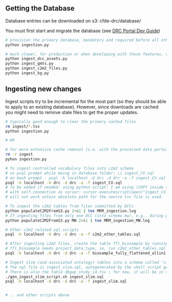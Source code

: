 ## Getting the Database

Database entries can be downloaded on s3: cfde-drc/database/

You must first start and migrate the database (see [DRC Portal Dev Guide](../drc-portals/README.md))

```bash
# provision the primary database, mandatory and required before all other scripts
python ingestion.py

# much slower, for production or when developing with those features, can be omitted until necessary
python ingest_dcc_assets.py
python ingest_gmts.py
python ingest_c2m2_files.py
python ingest_kg.py
```

## Ingesting new changes

Ingest scripts try to be incremental for the most part (so they should be able to apply to an existing database). However, since downloads are cached you might need to remove stale files to get the proper updates.

```bash
# typically good enough to clear the primary cached files
rm ingest/*.tsv
python ingestion.py

# OR

# for more extensive cache removal (i.e. with the processed data portal files), typically shouldn't be necessary
rm -r ingest
pyhon ingestion.py

# To ingest controlled vocabulary files into c2m2 schema
# on psql prompt while being in database folder: \i ingest_CV.sql
# on bash prompt : psql -h localhost -U drc -d drc -a -f ingest_CV.sql # this may prompt for DB password if not stored in ~/.pgpass file (permission 600)
psql -h localhost -U drc -d drc -a -f ingest_CV.sql
# To be added if needed: using python script: I am using \COPY inside the sql file, so
# with self.connection as cursor: cursor.executescript(open("ingest_CV.sql", "r").read())
# will not work unless absolute path for the source tsv file is used.

# To ingest the c2m2 tables from files submitted by DCCs
python populateC2M2FromS3.py 2>&1 | tee MRM_ingestion.log
# If ingesting files from only one DCC (into schema mw), e.g., during per-DCC submission review and validation, can specify dcc_short_label as argument, e.g.,
python populateC2M2FromS3.py MW 2>&1 | tee MRM_ingestion_MW.log

# Other c2m2 related sql scripts
psql -h localhost -U drc -d drc -a -f c2m2_other_tables.sql

# After ingesting c2m2 files, create the table ffl_biosample by running (be in the database folder)
# ffl_biosample needs project_data_type, so, run c2m2_other_tables.sql first
psql -h localhost -U drc -d drc -a -f biosample_fully_flattened_allin1.sql;

# Ingest slim (and associated ontology) tables into a schema called 'slim', because c2m2 also has tables like anatomy, disease etc., which is likely to be a much smaller subset of the corresponding tables in the slim schema.
# The sql file is ingest_slim.sql, autogenerated by the shell script gen_ingest_slim_script.sh
# There is also the table dbgap_study_id.tsv ; for now, it will be in slim schema, if needed later, can be put in a schema called dbgap.
./gen_ingest_slim_script.sh ingest_slim.sql
psql -h localhost -U drc -d drc -a -f ingest_slim.sql


# .. and other scripts above
```
